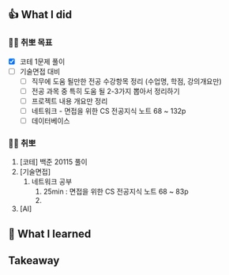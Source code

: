 ## 👍 What I did
### 👩‍💻 취뽀 목표
- [x] 코테 1문제 풀이
- [ ] 기술면접 대비
  - [ ] 직무에 도움 될만한 전공 수강항목 정리 (수업명, 학점, 강의개요만)
  - [ ] 전공 과목 중 특히 도움 될 2-3가지 뽑아서 정리하기
  - [ ] 프로젝트 내용 개요만 정리
  - [ ] 네트워크 - 면접을 위한 CS 전공지식 노트 68 ~ 132p
  - [ ] 데이터베이스

### 👩‍💻 취뽀
1. [코테] 백준 20115 풀이
2. [기술면접]
   1. 네트워크 공부
      1. 25min : 면접을 위한 CS 전공지식 노트 68 ~ 83p
      2.  
3. [AI]
## 👊 What I learned
## Takeaway